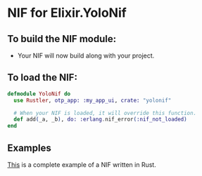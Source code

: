# NIF for Elixir.YoloNif

## To build the NIF module:

- Your NIF will now build along with your project.

## To load the NIF:

```elixir
defmodule YoloNif do
  use Rustler, otp_app: :my_app_ui, crate: "yolonif"

  # When your NIF is loaded, it will override this function.
  def add(_a, _b), do: :erlang.nif_error(:nif_not_loaded)
end
```

## Examples

[This](https://github.com/rusterlium/NifIo) is a complete example of a NIF written in Rust.

